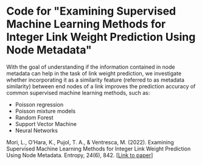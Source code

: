 # Code for "Examining Supervised Machine Learning Methods for Integer Link Weight Prediction Using Node Metadata"

With the goal of understanding if the information contained in node metadata can help in the task of link weight prediction, we investigate whether incorporating it as a similarity feature (referred to as metadata similarity) between end nodes of a link improves the prediction accuracy of common supervised machine learning methods, such as:

- Poisson regression
- Poisson mixture models
- Random Forest
- Support Vector Machine
- Neural Networks



Mori, L., O’Hara, K., Pujol, T. A., & Ventresca, M. (2022). Examining Supervised Machine Learning Methods for Integer Link Weight Prediction Using Node Metadata. Entropy, 24(6), 842.
[[Link to paper](https://www.mdpi.com/1099-4300/24/6/842)]
